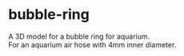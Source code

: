 bubble-ring
===========

A 3D model for a bubble ring for aquarium.\
For an aquarium air hose with 4mm inner diameter.
